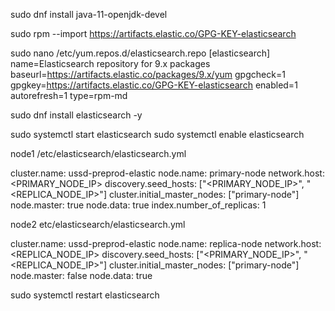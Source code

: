 sudo dnf install java-11-openjdk-devel

sudo rpm --import https://artifacts.elastic.co/GPG-KEY-elasticsearch

sudo nano /etc/yum.repos.d/elasticsearch.repo
[elasticsearch]
name=Elasticsearch repository for 9.x packages
baseurl=https://artifacts.elastic.co/packages/9.x/yum
gpgcheck=1
gpgkey=https://artifacts.elastic.co/GPG-KEY-elasticsearch
enabled=1
autorefresh=1
type=rpm-md

sudo dnf install elasticsearch -y

sudo systemctl start elasticsearch
sudo systemctl enable elasticsearch

node1
/etc/elasticsearch/elasticsearch.yml

cluster.name: ussd-preprod-elastic
node.name: primary-node
network.host: <PRIMARY_NODE_IP>
discovery.seed_hosts: ["<PRIMARY_NODE_IP>", "<REPLICA_NODE_IP>"]
cluster.initial_master_nodes: ["primary-node"]
node.master: true
node.data: true
index.number_of_replicas: 1

node2
etc/elasticsearch/elasticsearch.yml

cluster.name: ussd-preprod-elastic
node.name: replica-node
network.host: <REPLICA_NODE_IP>
discovery.seed_hosts: ["<PRIMARY_NODE_IP>", "<REPLICA_NODE_IP>"]
cluster.initial_master_nodes: ["primary-node"]
node.master: false
node.data: true

sudo systemctl restart elasticsearch